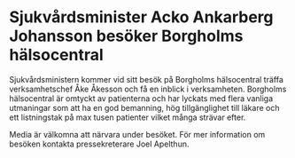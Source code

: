 # Sjukvårdsminister Acko Ankarberg Johansson besöker Borgholms hälsocentral

Sjukvårdsministern kommer vid sitt besök på Borgholms hälsocentral träffa verksamhetschef Åke Åkesson och få en inblick i verksamheten. Borgholms hälsocentral är omtyckt av patienterna och har lyckats med flera vanliga utmaningar som att ha en god bemanning, hög tillgänglighet till läkare och ett listningstak på max tusen patienter vilket många strävar efter.

Media är välkomna att närvara under besöket. För mer information om besöken kontakta pressekreterare Joel Apelthun.
